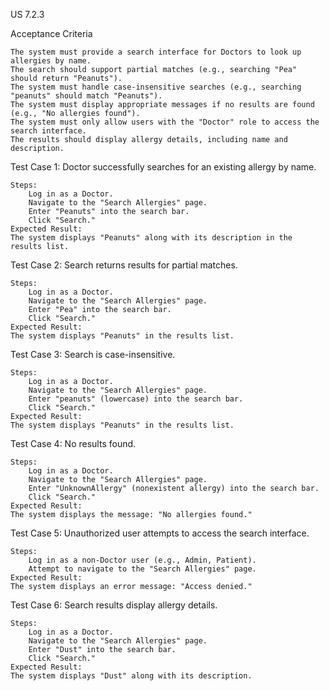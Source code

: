 
US 7.2.3

Acceptance Criteria

    The system must provide a search interface for Doctors to look up allergies by name.
    The search should support partial matches (e.g., searching "Pea" should return "Peanuts").
    The system must handle case-insensitive searches (e.g., searching "peanuts" should match "Peanuts").
    The system must display appropriate messages if no results are found (e.g., "No allergies found").
    The system must only allow users with the "Doctor" role to access the search interface.
    The results should display allergy details, including name and description.

Test Case 1: Doctor successfully searches for an existing allergy by name.

    Steps:
        Log in as a Doctor.
        Navigate to the "Search Allergies" page.
        Enter "Peanuts" into the search bar.
        Click "Search."
    Expected Result:
    The system displays "Peanuts" along with its description in the results list.

Test Case 2: Search returns results for partial matches.

    Steps:
        Log in as a Doctor.
        Navigate to the "Search Allergies" page.
        Enter "Pea" into the search bar.
        Click "Search."
    Expected Result:
    The system displays "Peanuts" in the results list.

Test Case 3: Search is case-insensitive.

    Steps:
        Log in as a Doctor.
        Navigate to the "Search Allergies" page.
        Enter "peanuts" (lowercase) into the search bar.
        Click "Search."
    Expected Result:
    The system displays "Peanuts" in the results list.

Test Case 4: No results found.

    Steps:
        Log in as a Doctor.
        Navigate to the "Search Allergies" page.
        Enter "UnknownAllergy" (nonexistent allergy) into the search bar.
        Click "Search."
    Expected Result:
    The system displays the message: "No allergies found."

Test Case 5: Unauthorized user attempts to access the search interface.

    Steps:
        Log in as a non-Doctor user (e.g., Admin, Patient).
        Attempt to navigate to the "Search Allergies" page.
    Expected Result:
    The system displays an error message: "Access denied."

Test Case 6: Search results display allergy details.

    Steps:
        Log in as a Doctor.
        Navigate to the "Search Allergies" page.
        Enter "Dust" into the search bar.
        Click "Search."
    Expected Result:
    The system displays "Dust" along with its description.